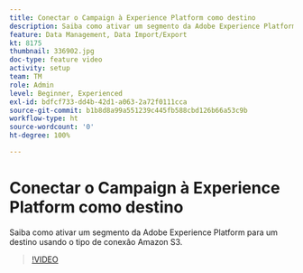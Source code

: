 ```yaml
---
title: Conectar o Campaign à Experience Platform como destino
description: Saiba como ativar um segmento da Adobe Experience Platform para um destino usando o tipo de conexão Amazon S3.
feature: Data Management, Data Import/Export
kt: 8175
thumbnail: 336902.jpg
doc-type: feature video
activity: setup
team: TM
role: Admin
level: Beginner, Experienced
exl-id: bdfcf733-dd4b-42d1-a063-2a72f0111cca
source-git-commit: b1b8d8a99a551239c445fb588cbd126b66a53c9b
workflow-type: ht
source-wordcount: '0'
ht-degree: 100%

---
```


# Conectar o Campaign à Experience Platform como destino

Saiba como ativar um segmento da Adobe Experience Platform para um destino usando o tipo de conexão Amazon S3.

>[!VIDEO](https://video.tv.adobe.com/v/336902?quality=12&learn=on)
